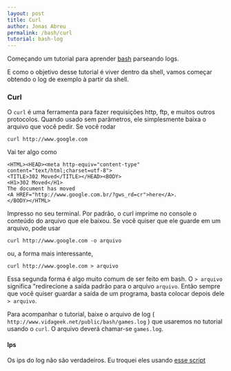```yaml
---
layout: post
title: Curl
author: Jonas Abreu
permalink: /bash/curl
tutorial: bash-log
---
```


Começando um tutorial para aprender [bash][1] parseando logs.

E como o objetivo desse tutorial é viver dentro da shell, vamos começar obtendo o log de exemplo à partir da shell.

### Curl

O `curl` é uma ferramenta para fazer requisições http, ftp, e muitos outros protocolos. Quando usado sem parâmetros, 
ele simplesmente baixa o arquivo que você pedir. Se você rodar

    curl http://www.google.com

Vai ter algo como 

    <HTML><HEAD><meta http-equiv="content-type" content="text/html;charset=utf-8">
    <TITLE>302 Moved</TITLE></HEAD><BODY>
    <H1>302 Moved</H1>
    The document has moved
    <A HREF="http://www.google.com.br/?gws_rd=cr">here</A>.
    </BODY></HTML>

Impresso no seu terminal. Por padrão, o curl imprime no console o conteúdo do arquivo que ele baixou. Se você
quiser que ele guarde em um arquivo, pode usar

    curl http://www.google.com -o arquivo

ou, a forma mais interessante,

    curl http://www.google.com > arquivo

Essa segunda forma é algo muito comum de ser feito em bash. O `> arquivo` significa "redirecione a saída padrão para o arquivo `arquivo`. Então sempre que você quiser guardar a saída de um programa, basta colocar depois dele `> arquivo`.

Para acompanhar o tutorial, baixe o arquivo de log ( `http://www.vidageek.net/public/bash/games.log` ) que usaremos 
no tutorial usando o `curl`. O arquivo deverá chamar-se `games.log`.

#### Ips

Os ips do log não são verdadeiros. Eu troquei eles usando [esse script][2]

[1]: https://en.wikipedia.org/wiki/Bash_(Unix_shell)
[2]: /public/bash/change-ip.sh
